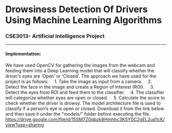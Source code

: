 # Drowsiness Detection Of Drivers Using Machine Learning Algorithms
### CSE3013- Artificial Intelligence Project 

---
#### Implementation: 
We have used OpenCV for gathering the images from the webcam and feeding them into a Deep Learning model that will classify whether the driver’s eyes are ‘Open’ or ‘Closed’. The approach we have used for the project is as follows:
 1. Take the image as input from a camera.
 2. Detect the face in the image and create a Region of Interest (ROI).
 3. Detect the eyes from ROI and feed them to the classifier.
 4. The classifier will categorize whether eyes are open or closed.
 5. Calculate the score to check whether the driver is drowsy.
 The model architecture file is used to classify if a person’s eye is open or closed. Download it from the link below and then save it under the "models/" folder before executing the file.
https://drive.google.com/file/d/15SM7Z0qbzk8Hmhhc3K5Y0C2gEL2ud1cK/view?usp=sharing
